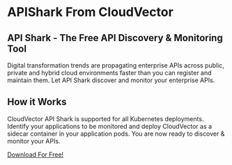 # APIShark From CloudVector
## API Shark - The Free API Discovery &amp; Monitoring Tool

Digital transformation trends are propagating enterprise APIs across public, private and hybrid cloud environments faster than you can register and maintain them. Let API Shark discover and monitor your enterprise APIs.

## How it Works

CloudVector API Shark is supported for all Kubernetes deployments. Identify your applications to be monitored and deploy CloudVector as a sidecar container in your application pods. You are now ready to discover & monitor your APIs.

[Download For Free!](https://www.cloudvector.com/api-shark/)
